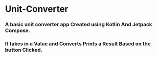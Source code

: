 # Unit-Converter
### A basic unit converter app Created using  Kotlin And Jetpack Compose.
### It takes in a Value and Converts Prints a Result Based on the button Clicked. 
